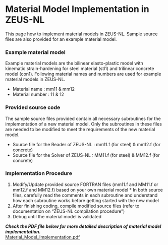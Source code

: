 
```
```

# Material Model Implementation in ZEUS-NL #

This page how to implement material models in ZEUS-NL. Sample source files are also provided for an example material model.



### Example material model ###

Example material models are the bilinear elasto-plastic model with kinematic strain-hardening for steel material (stl1) and trilinear concrete model (con1). Following material names and numbers are used for example material models in ZEUS-NL.
  * Material name : mm11 & mm12
  * Material number : 11 & 12


### Provided source code ###

The sample source files provided contain all necessary subroutines for the implementation of a new material model. Only the subroutines in these files are needed to be modified to meet the requirements of the new material model.
  * Source file for the Reader of ZEUS-NL : mm11.f (for steel) & mm12.f (for concrete)
  * Source file for the Solver of ZEUS-NL : MM11.f (for steel) & MM12.f (for concrete)


### Implementation Procedure ###

  1. Modify/Update provided source FORTRAN files (mm11.f and MM11.f or mm12.f and MM12.f) based on your own material model
    * In both source files, carefully read the comments in each subroutine and understand how each subroutine works before getting started with the new model
  1. After finishing coding, compile modified source files (refer to documentation on “ZEUS-NL compilation procedure”)
  1. Debug until the material model is validated

**_Check the PDF file below for more detailed description of material model implementation._** <br />
[Material\_Model\_Implementation.pdf](https://zeus-nl.googlecode.com/files/Material_Model_Implementation.pdf)

```
```


<a href='Hidden comment: 
updated as of Jun 01, 2011
'></a>